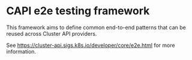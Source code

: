 # CAPI e2e testing framework

This framework aims to define common end-to-end patterns that can be reused across Cluster API providers.

See https://cluster-api.sigs.k8s.io/developer/core/e2e.html for more information.